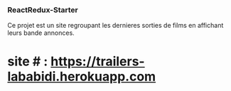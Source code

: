### ReactRedux-Starter ###

Ce projet est un site regroupant les dernieres sorties de films en affichant leurs bande annonces.

# site # : https://trailers-lababidi.herokuapp.com





